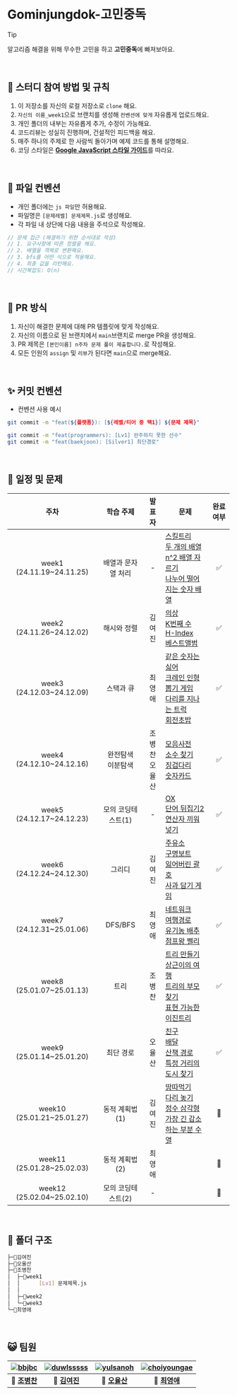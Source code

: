 # Gominjungdok-고민중독

> [!TIP]
> 알고리즘 해결을 위해 무수한 고민을 하고 **고민중독**에 빠져보아요.

&nbsp;

## 📣 스터디 참여 방법 및 규칙

1. 이 저장소를 자신의 로컬 저장소로 `clone` 해요.
2. `자신의 이름_week1`으로 브랜치를 생성해 `컨벤션에 맞게` 자유롭게 업로드해요.
3. 개인 폴더의 내부는 자유롭게 추가, 수정이 가능해요.
4. 코드리뷰는 성실히 진행하며, 건설적인 피드백을 해요.
5. 매주 하나의 주제로 한 사람씩 돌아가며 예제 코드를 통해 설명해요.
6. 코딩 스타일은 [**Google JavaScript 스타일 가이드**](https://steemit.com/wdev/@wonsama/javascript)를 따라요.

&nbsp;

## 📁 파일 컨벤션

- 개인 폴더에는 `js 파일`만 허용해요.
- 파일명은 `[문제레벨] 문제제목.js`로 생성해요.
- 각 파일 내 상단에 다음 내용을 주석으로 작성해요.

```js
// 문제 접근 (해결하기 위한 순서대로 작성)
// 1. 요구사항에 따른 정렬을 해요.
// 2. 배열을 객체로 변환해요.
// 3. bfs를 어떤 식으로 적용해요.
// 4. 최종 값을 리턴해요.
// 시간복잡도: O(n)
```

&nbsp;

## 📆 PR 방식

1. 자신이 해결한 문제에 대해 PR 템플릿에 맞게 작성해요.
2. 자신의 이름으로 된 브랜치에서 `main`브랜치로 merge PR을 생성해요.
3. PR 제목은 `[본인이름] n주차 문제 풀이 제출합니다.`로 작성해요.
4. 모든 인원의 `assign` 및 `리뷰`가 된다면 `main`으로 merge해요.

&nbsp;

## ✨ 커밋 컨벤션

- 컨벤션 사용 예시

```bash
git commit -m "feat(${플랫폼}): [${레벨/티어 중 택1}] ${문제 제목}"

git commit -m "feat(programmers): [Lv1] 완주하지 못한 선수"
git commit -m "feat(baekjoon): [Silver1] 최단경로"
```

&nbsp;

## 📑 일정 및 문제

|            주차            |        학습 주제         |        발표자        | 문제                                                                                                                                                                                                                                                                                                                                     | 완료 여부 |
| :------------------------: | :----------------------: | :------------------: | ---------------------------------------------------------------------------------------------------------------------------------------------------------------------------------------------------------------------------------------------------------------------------------------------------------------------------------------- | :-------: |
| week1 (24.11.19~24.11.25)  |    배열과 문자열 처리    |          -           | [스킬트리](https://school.programmers.co.kr/learn/courses/30/lessons/49993) <br /> [두 개의 배열](https://www.acmicpc.net/problem/17124) <br /> [n^2 배열 자르기](https://school.programmers.co.kr/learn/courses/30/lessons/87390) <br /> [나누어 떨어지는 숫자 배열](https://school.programmers.co.kr/learn/courses/30/lessons/12910)   |    ✅     |
| week2 (24.11.26~24.12.02)  |       해시와 정렬        |        김여진        | [의상](https://school.programmers.co.kr/learn/courses/30/lessons/42578) <br /> [K번째 수](https://school.programmers.co.kr/learn/courses/30/lessons/42748) <br /> [H-Index](https://school.programmers.co.kr/learn/courses/30/lessons/42747) <br /> [베스트앨범](https://school.programmers.co.kr/learn/courses/30/lessons/42579)        |    ✅     |
| week3 (24.12.03~24.12.09)  |        스택과 큐         |        최영애        | [같은 숫자는 싫어](https://school.programmers.co.kr/learn/courses/30/lessons/12906) <br /> [크레인 인형뽑기 게임](https://school.programmers.co.kr/learn/courses/30/lessons/64061) <br /> [다리를 지나는 트럭](https://school.programmers.co.kr/learn/courses/30/lessons/42583) <br /> [회전초밥](https://www.acmicpc.net/problem/28107) |    ✅     |
| week4 (24.12.10~24.12.16)  | 완전탐색 <br /> 이분탐색 | 조병찬 <br /> 오율산 | [모음사전](https://school.programmers.co.kr/learn/courses/30/lessons/84512) <br /> [소수 찾기](https://school.programmers.co.kr/learn/courses/30/lessons/42839) <br /> [징검다리](https://school.programmers.co.kr/learn/courses/30/lessons/43236) <br /> [숫자카드](https://www.acmicpc.net/problem/10815)                              |    ✅     |
| week5 (24.12.17~24.12.23)  |    모의 코딩테스트(1)    |          -           | [OX](https://www.acmicpc.net/problem/27970) <br /> [단어 뒤집기2](https://www.acmicpc.net/problem/17413) <br /> [연산자 끼워넣기](https://www.acmicpc.net/problem/14888)                                                                                                                                                                 |    ✅     |
| week6 (24.12.24~24.12.30)  |          그리디          |        김여진        | [주유소](https://www.acmicpc.net/problem/13305) <br /> [구명보트](https://school.programmers.co.kr/learn/courses/30/lessons/42885) <br /> [잃어버린 괄호](https://www.acmicpc.net/problem/1541) <br /> [사과 담기 게임](https://www.acmicpc.net/problem/2828)                                                                            |    ✅     |
| week7 (24.12.31~25.01.06)  |         DFS/BFS          |        최영애        | [네트워크](https://school.programmers.co.kr/learn/courses/30/lessons/43162) <br /> [여행경로](https://school.programmers.co.kr/learn/courses/30/lessons/43164) <br /> [유기농 배추](https://www.acmicpc.net/problem/1012) <br /> [점프왕 쩰리](https://www.acmicpc.net/problem/16173)                                                    |    ✅     |
| week8 (25.01.07~25.01.13)  |           트리           |        조병찬        | [트리 만들기](https://www.acmicpc.net/problem/14244) <br /> [상근이의 여행](https://www.acmicpc.net/problem/9372) <br /> [트리의 부모 찾기](https://www.acmicpc.net/problem/11725) <br /> [표현 가능한 이진트리](https://school.programmers.co.kr/learn/courses/30/lessons/150367)                                                       |    ✅     |
| week9 (25.01.14~25.01.20)  |        최단 경로         |        오율산        | [친구](https://www.acmicpc.net/problem/1058) <br /> [배달](https://school.programmers.co.kr/learn/courses/30/lessons/12978) <br /> [산책 경로](https://www.acmicpc.net/problem/3097) <br /> [특정 거리의 도시 찾기](https://www.acmicpc.net/problem/18352)                                                                               |    ✅     |
| week10 (25.01.21~25.01.27) |      동적 계획법(1)      |        김여진        | [땅따먹기](https://school.programmers.co.kr/learn/courses/30/lessons/12913) <br /> [다리 놓기](https://www.acmicpc.net/problem/1010) <br /> [정수 삼각형](https://school.programmers.co.kr/learn/courses/30/lessons/43105) <br /> [가장 긴 감소하는 부분 수열](https://www.acmicpc.net/problem/11722)                                    |    🔲     |
| week11 (25.01.28~25.02.03) |      동적 계획법(2)      |        최영애        |                                                                                                                                                                                                                                                                                                                                          |    🔲     |
| week12 (25.02.04~25.02.10) |    모의 코딩테스트(2)    |          -           |                                                                                                                                                                                                                                                                                                                                          |    🔲     |

&nbsp;

## 📂 폴더 구조

```bash
├─📂김여진
├─📂오율산
├─📂조병찬
│  ├─📁week1
│  │      [Lv1] 문제제목.js
│  │
│  ├─📁week2
│  └─📁week3
└─📂최영애
```

&nbsp;

## 😺 팀원

| [![bbjbc](https://avatars.githubusercontent.com/u/102457140?v=4)](https://github.com/bbjbc) | [![duwlsssss](https://avatars.githubusercontent.com/u/92291790?v=4)](https://github.com/duwlsssss) | [![yulsanoh](https://avatars.githubusercontent.com/u/156407033?v=4)](https://github.com/yulsanoh) | [![choiyoungae](https://avatars.githubusercontent.com/u/109134495?v=4)](http://github.com/choiyoungae) |
| :-----------------------------------------------------------------------------------------: | :------------------------------------------------------------------------------------------------: | :-----------------------------------------------------------------------------------------------: | :----------------------------------------------------------------------------------------------------: |
|                          **👑 [조병찬](https://github.com/bbjbc)**                          |                           **💎 [김여진](https://github.com/duwlsssss)**                            |                           **💎 [오율산](https://github.com/yulsanoh)**                            |                             **💎 [최영애](http://github.com/choiyoungae)**                             |
